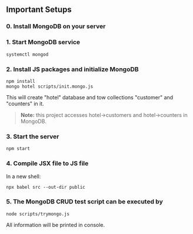 ## Important Setups
### 0. Install MongoDB on your server
### 1. Start MongoDB service
```
systemctl mongod
```
### 2. Install JS packages and initialize MongoDB
```
npm install
mongo hotel scripts/init.mongo.js
```
This will create "hotel" database and tow collections "customer" and "counters" in it.
> **Note:** this project accesses hotel->customers and hotel->counters in MongoDB. 

### 3. Start the server
```
npm start
```

### 4. Compile JSX file to JS file
In a new shell:
```
npx babel src --out-dir public
```

### 5. The MongoDB CRUD test script can be executed by
```
node scripts/trymongo.js
```
All information will be printed in console.
